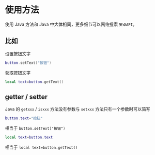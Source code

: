# 使用方法
使用 Java 方法和 Java 中大体相同，更多细节可以网络搜索 `安卓API`。

## 比如
设置按钮文字
``` lua
button.setText("按钮")
```

获取按钮文字
``` lua
local text=button.getText()
```

## getter / setter
Java 的 `getxxx` / `isxxx` 方法没有参数与 `setxxx` 方法只有一个参数时可以简写
``` lua
button.text="按钮"
```
相当于 `button.setText("按钮")`
``` lua
local text=button.text
```
相当于 `local text=button.getText()`